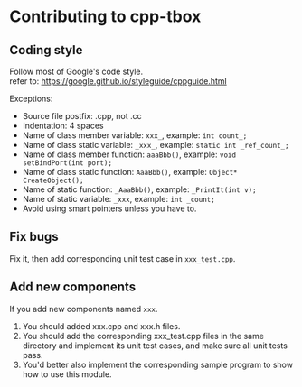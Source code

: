 # Contributing to cpp-tbox

## Coding style

Follow most of Google's code style.  
refer to: https://google.github.io/styleguide/cppguide.html

Exceptions:

- Source file postfix: .cpp, not .cc
- Indentation: 4 spaces
- Name of class member variable: `xxx_`, example: `int count_;`
- Name of class static variable: `_xxx_`, example: `static int _ref_count_;`
- Name of class member function: `aaaBbb()`, example: `void setBindPort(int port);`
- Name of class static function: `AaaBbb()`, example: `Object* CreateObject();`
- Name of static function: `_AaaBbb()`, example: `_PrintIt(int v);`
- Name of static variable: `_xxx`, example: `int _count;`
- Avoid using smart pointers unless you have to.

## Fix bugs

Fix it, then add corresponding unit test case in `xxx_test.cpp`.

## Add new components

If you add new components named `xxx`.  

1. You should added xxx.cpp and xxx.h files.  
2. You should add the corresponding xxx\_test.cpp files in the same directory and implement its unit test cases, and make sure all unit tests pass.  
3. You'd better also implement the corresponding sample program to show how to use this module.  

